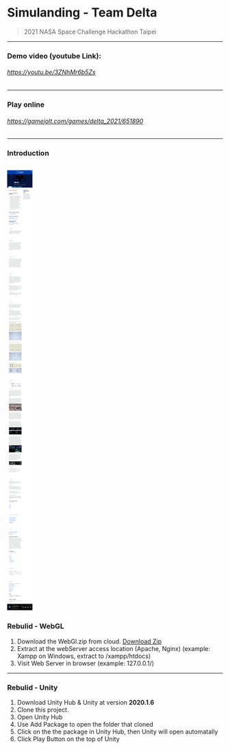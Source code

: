 # Simulanding - Team Delta
> 2021 NASA Space Challenge Hackathon Taipei

---
### Demo video (youtube Link):
###### https://youtu.be/3ZNhMr6b5Zs

---

### Play online
###### https://gamejolt.com/games/delta_2021/651890

---

### Introduction
![image info](./Introduction.png)
---


### Rebulid - WebGL
1. Download the WebGl.zip from cloud. [Download Zip](https://drive.google.com/drive/folders/1m9PQyhFk7RZ2MWUSe_1I7eZ0dh3ZlozC?usp=sharing)
2. Extract at the webServer access location (Apache, Nginx)
(example: Xampp on Windows, extract to /xampp/htdocs)
3. Visit Web Server in browser
(example: 127.0.0.1/)

---
### Rebulid - Unity
1. Download Unity Hub & Unity at version **2020.1.6**
2. Clone this project.
3. Open Unity Hub
4. Use Add Package to open the folder that cloned
5. Click on the the package in Unity Hub, then Unity will open automatally
6. Click Play Button on the top of Unity


